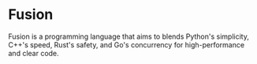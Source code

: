 # Fusion
Fusion is a programming language that aims to blends Python's simplicity, C++'s speed, Rust's safety, and Go's concurrency for high-performance and clear code.
